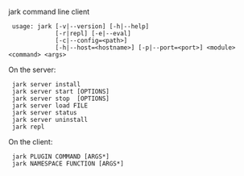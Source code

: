 
jark command line client 


     usage: jark [-v|--version] [-h|--help]
                 [-r|repl] [-e|--eval]
                 [-c|--config=<path>]
                 [-h|--host=<hostname>] [-p|--port=<port>] <module> <command> <args>


On the server:

     jark server install
     jark server start [OPTIONS]
     jark server stop  [OPTIONS]
     jark server load FILE
     jark server status
     jark server uninstall
     jark repl

On the client:
     
     jark PLUGIN COMMAND [ARGS*]
     jark NAMESPACE FUNCTION [ARGS*]
     

